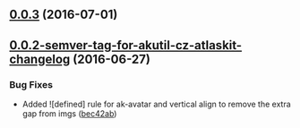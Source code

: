 <a name="0.0.3"></a>
## [0.0.3](https://aui-team-bot/https://bitbucket.org/atlassian/atlaskit-spike/compare/0.0.2-semver-tag-for-akutil-cz-atlaskit-changelog...v0.0.3) (2016-07-01)



<a name="0.0.2-semver-tag-for-akutil-cz-atlaskit-changelog"></a>
## [0.0.2-semver-tag-for-akutil-cz-atlaskit-changelog](https://aui-team-bot/https://bitbucket.org/atlassian/atlaskit-spike/compare/bec42ab...0.0.2-semver-tag-for-akutil-cz-atlaskit-changelog) (2016-06-27)


### Bug Fixes

* Added ![defined] rule for ak-avatar and vertical align to remove the extra gap from imgs ([bec42ab](https://aui-team-bot/https://bitbucket.org/atlassian/atlaskit-spike/commits/bec42ab))



